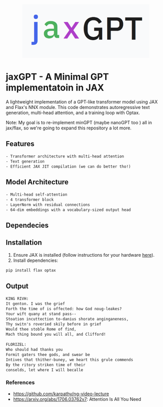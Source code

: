 <div align="center">
  <img src="logo.png" alt="jaxGPT" width="400">
</div>

# jaxGPT - A Minimal GPT implementatoin in JAX

A lightweight implementation of a GPT-like transformer model using JAX and Flax's NNX module. This code demonstrates autoregressive text generation, multi-head attention, and a training loop with Optax.


Note: My goal is to re-implement minGPT (maybe nanoGPT too ) all in jax/flax, so we're going to expand this repository a lot more. 

## Features 
    - Transformer architecture with multi-head attention
    - Text generation 
    - Efficient JAX JIT compilation (we can do better tho!)

## Model Architecture 
    - Multi-head self-attention 
    - 4 transformer block
    - LayerNorm with residual connections 
    - 64-dim embeddings with a vocabulary-sized output head
## Dependecies 

## Installation

1. Ensure JAX is installed (follow instructions for your hardware [here](https://github.com/google/jax#installation)).
2. Install dependencies:
```bash
pip install flax optax
```
## Output 

```
KING RIVH:
It genton. I was the grief
Forth the time of is offected: how God noug-leakes?
Your wift quany at stand pass--
Stoation incuttection to-danius shorate anginganeness,
Thy switn's roveried skily before in grief
Would thee stoble Rome of find,
Mach thing bound you will all, and Clifford!

FLORIZEL:
Who should had thanks you
Formit gaters thee gods, and swear be
Intives that thither-buney, we heart this grule commends
By the ritory striken time of their
conselds, let where I will becalle
```


### References

 - https://github.com/karpathy/ng-video-lecture
 - https://arxiv.org/abs/1706.03762v7: Attention Is All You Need
